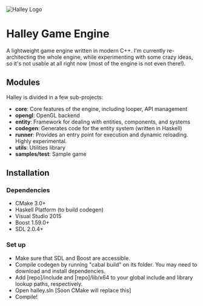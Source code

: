 ![Halley Logo](http://higherorderfun.com/stuff/halley/halley2.png)

# Halley Game Engine
A lightweight game engine written in modern C++. I'm currently re-architecting the whole engine, while experimenting with some crazy ideas, so it's not usable at all right now (most of the engine is not even there!).

## Modules
Halley is divided in a few sub-projects:
* **core**: Core features of the engine, including looper, API management
* **opengl**: OpenGL backend
* **entity**: Framework for dealing with entities, components, and systems
* **codegen**: Generates code for the entity system (written in Haskell)
* **runner**: Provides an entry point for execution and dynamic reloading. Highly experimental.
* **utils**: Utilities library
* **samples/test**: Sample game

## Installation

### Dependencies
* CMake 3.0+
* Haskell Platform (to build codegen)
* Visual Studio 2015
* Boost 1.59.0+
* SDL 2.0.4+

### Set up
* Make sure that SDL and Boost are accessible.
* Compile codegen by running "cabal build" on its folder. You may need to download and install dependencies.
* Add [repo]/include and [repo]/lib/x64 to your global include and library lookup paths, respectively.
* Open halley.sln [Soon CMake will replace this]
* Compile!
